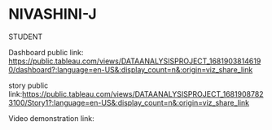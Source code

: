 # NIVASHINI-J
STUDENT

Dashboard public link: https://public.tableau.com/views/DATAANALYSISPROJECT_16819038146190/dashboard?:language=en-US&:display_count=n&:origin=viz_share_link 

story public link:https://public.tableau.com/views/DATAANALYSISPROJECT_16819087823100/Story1?:language=en-US&:display_count=n&:origin=viz_share_link

Video demonstration link:
